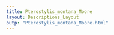 ```yaml
---
title: Pterostylis_montana_Moore
layout: Descriptions_Layout 
outp: "Pterostylis_montana_Moore.html"
---
```



